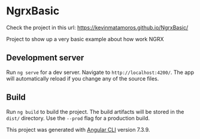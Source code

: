 # NgrxBasic
Check the project in this url: https://kevinmatamoros.github.io/NgrxBasic/

Project to show up a very basic example about how work NGRX


## Development server

Run `ng serve` for a dev server. Navigate to `http://localhost:4200/`. The app will automatically reload if you change any of the source files.


## Build

Run `ng build` to build the project. The build artifacts will be stored in the `dist/` directory. Use the `--prod` flag for a production build.

This project was generated with [Angular CLI](https://github.com/angular/angular-cli) version 7.3.9.
